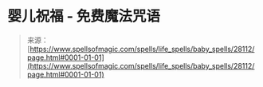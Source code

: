 <!--yml

category: 未分类

date: 2024-06-12 19:17:40

-->

# 婴儿祝福 - 免费魔法咒语

> 来源：[https://www.spellsofmagic.com/spells/life_spells/baby_spells/28112/page.html#0001-01-01](https://www.spellsofmagic.com/spells/life_spells/baby_spells/28112/page.html#0001-01-01)
